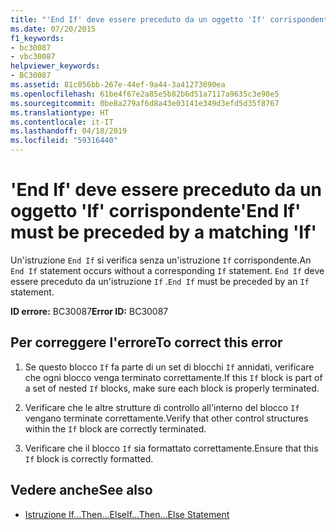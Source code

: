 ```yaml
---
title: "'End If' deve essere preceduto da un oggetto 'If' corrispondente"
ms.date: 07/20/2015
f1_keywords:
- bc30087
- vbc30087
helpviewer_keywords:
- BC30087
ms.assetid: 81c056bb-267e-44ef-9a44-3a41273090ea
ms.openlocfilehash: 61be4f67e2a85e5b82b6d51a7117a9635c3e98e5
ms.sourcegitcommit: 0be8a279af6d8a43e03141e349d3efd5d35f8767
ms.translationtype: HT
ms.contentlocale: it-IT
ms.lasthandoff: 04/18/2019
ms.locfileid: "59316440"
---
```

# <a name="end-if-must-be-preceded-by-a-matching-if"></a><span data-ttu-id="6cf2b-102">'End If' deve essere preceduto da un oggetto 'If' corrispondente</span><span class="sxs-lookup"><span data-stu-id="6cf2b-102">'End If' must be preceded by a matching 'If'</span></span>
<span data-ttu-id="6cf2b-103">Un'istruzione `End If` si verifica senza un'istruzione `If` corrispondente.</span><span class="sxs-lookup"><span data-stu-id="6cf2b-103">An `End If` statement occurs without a corresponding `If` statement.</span></span> <span data-ttu-id="6cf2b-104">`End If` deve essere preceduto da un'istruzione `If` .</span><span class="sxs-lookup"><span data-stu-id="6cf2b-104">`End If` must be preceded by an `If` statement.</span></span>  
  
 <span data-ttu-id="6cf2b-105">**ID errore:** BC30087</span><span class="sxs-lookup"><span data-stu-id="6cf2b-105">**Error ID:** BC30087</span></span>  
  
## <a name="to-correct-this-error"></a><span data-ttu-id="6cf2b-106">Per correggere l'errore</span><span class="sxs-lookup"><span data-stu-id="6cf2b-106">To correct this error</span></span>  
  
1. <span data-ttu-id="6cf2b-107">Se questo blocco `If` fa parte di un set di blocchi `If` annidati, verificare che ogni blocco venga terminato correttamente.</span><span class="sxs-lookup"><span data-stu-id="6cf2b-107">If this `If` block is part of a set of nested `If` blocks, make sure each block is properly terminated.</span></span>  
  
2. <span data-ttu-id="6cf2b-108">Verificare che le altre strutture di controllo all'interno del blocco `If` vengano terminate correttamente.</span><span class="sxs-lookup"><span data-stu-id="6cf2b-108">Verify that other control structures within the `If` block are correctly terminated.</span></span>  
  
3. <span data-ttu-id="6cf2b-109">Verificare che il blocco `If` sia formattato correttamente.</span><span class="sxs-lookup"><span data-stu-id="6cf2b-109">Ensure that this `If` block is correctly formatted.</span></span>  
  
## <a name="see-also"></a><span data-ttu-id="6cf2b-110">Vedere anche</span><span class="sxs-lookup"><span data-stu-id="6cf2b-110">See also</span></span>

- [<span data-ttu-id="6cf2b-111">Istruzione If...Then...Else</span><span class="sxs-lookup"><span data-stu-id="6cf2b-111">If...Then...Else Statement</span></span>](../../visual-basic/language-reference/statements/if-then-else-statement.md)
